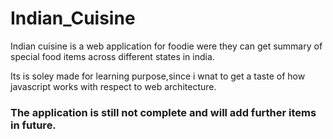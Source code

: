 # Indian_Cuisine

Indian cuisine is a web application for foodie were they can get summary of special food items across different states in india.

Its is soley made for learning purpose,since i wnat to get a taste of how javascript works with respect to web architecture.

### The application is still not complete and will add further items in future.
